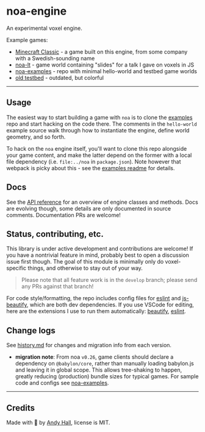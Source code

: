 
# noa-engine

An experimental voxel engine.

Example games:
 * [Minecraft Classic](https://classic.minecraft.net/) - a game built on this engine, from some company with a Swedish-sounding name
 * [noa-lt](http://andyhall.github.io/noa-lt/) - game world containing "slides" for a talk I gave on voxels in JS
 * [noa-examples](https://github.com/andyhall/noa-examples) - repo with minimal hello-world and testbed game worlds
 * [old testbed](https://andyhall.github.io/noa-testbed/) - outdated, but colorful

----

## Usage

The easiest way to start building a game with `noa` is to clone the [examples](https://github.com/andyhall/noa-examples) repo and start hacking on the code there. The comments in the `hello-world` example source walk through how to instantiate the engine, define world geometry, and so forth.

To hack on the `noa` engine itself, you'll want to clone this repo alongside your game content, and make the latter depend on the former with a local file dependency (i.e. `file:../noa` in `package.json`). Note however that webpack is picky about this - see the [examples readme](https://github.com/andyhall/noa-examples) for details.


## Docs

See the [API reference](doc/API.md) for an overview of engine classes and methods.
Docs are evolving though, some details are only documented in source comments.
Documentation PRs are welcome!


## Status, contributing, etc.

This library is under active development and contributions are welcome!
If you have a nontrivial feature in mind, probably best to open a discussion issue
first though. The goal of this module is minimally only do voxel-specific things, 
and otherwise to stay out of your way.

> Please note that all feature work is in the `develop` branch; please send any PRs against that branch!

For code style/formatting, the repo includes config files for [eslint](https://eslint.org/) and [js-beautify](https://github.com/beautify-web/js-beautify), which are both dev dependencies. If you use VSCode for editing, here are the extensions I use to run them automatically: [beautify](https://marketplace.visualstudio.com/items?itemName=HookyQR.beautify), [eslint](https://marketplace.visualstudio.com/items?itemName=dbaeumer.vscode-eslint).



## Change logs

See [history.md](doc/history.md) for changes and migration info from each version.

 * **migration note**: From noa `v0.26`, game clients should declare a dependency on `@babylon/core`, rather than manually loading babylon.js and leaving it in global scope. This allows tree-shaking to happen, greatly reducing (production) bundle sizes for typical games. For sample code and configs see [noa-examples](https://github.com/andyhall/noa-examples).

----

## Credits

Made with 🍺 by [Andy Hall](https://twitter.com/fenomas), license is MIT.


